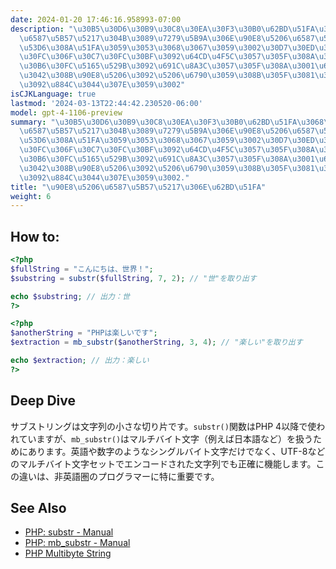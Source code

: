 ```yaml
---
date: 2024-01-20 17:46:16.958993-07:00
description: "\u30B5\u30D6\u30B9\u30C8\u30EA\u30F3\u30B0\u62BD\u51FA\u3068\u306F\u3001\
  \u6587\u5B57\u5217\u304B\u3089\u7279\u5B9A\u306E\u90E8\u5206\u6587\u5B57\u5217\u3092\
  \u53D6\u308A\u51FA\u3059\u3053\u3068\u3067\u3059\u3002\u30D7\u30ED\u30B0\u30E9\u30DE\
  \u30FC\u306F\u30C7\u30FC\u30BF\u3092\u64CD\u4F5C\u3057\u305F\u308A\u3001\u30E6\u30FC\
  \u30B6\u30FC\u5165\u529B\u3092\u691C\u8A3C\u3057\u305F\u308A\u3001\u610F\u5473\u306E\
  \u3042\u308B\u90E8\u5206\u3092\u5206\u6790\u3059\u308B\u305F\u3081\u306B\u3053\u308C\
  \u3092\u884C\u3044\u307E\u3059\u3002"
isCJKLanguage: true
lastmod: '2024-03-13T22:44:42.230520-06:00'
model: gpt-4-1106-preview
summary: "\u30B5\u30D6\u30B9\u30C8\u30EA\u30F3\u30B0\u62BD\u51FA\u3068\u306F\u3001\
  \u6587\u5B57\u5217\u304B\u3089\u7279\u5B9A\u306E\u90E8\u5206\u6587\u5B57\u5217\u3092\
  \u53D6\u308A\u51FA\u3059\u3053\u3068\u3067\u3059\u3002\u30D7\u30ED\u30B0\u30E9\u30DE\
  \u30FC\u306F\u30C7\u30FC\u30BF\u3092\u64CD\u4F5C\u3057\u305F\u308A\u3001\u30E6\u30FC\
  \u30B6\u30FC\u5165\u529B\u3092\u691C\u8A3C\u3057\u305F\u308A\u3001\u610F\u5473\u306E\
  \u3042\u308B\u90E8\u5206\u3092\u5206\u6790\u3059\u308B\u305F\u3081\u306B\u3053\u308C\
  \u3092\u884C\u3044\u307E\u3059\u3002."
title: "\u90E8\u5206\u6587\u5B57\u5217\u306E\u62BD\u51FA"
weight: 6
---
```


## How to:
```PHP
<?php
$fullString = "こんにちは、世界！";
$substring = substr($fullString, 7, 2); // "世"を取り出す

echo $substring; // 出力：世
?>
```

```PHP
<?php
$anotherString = "PHPは楽しいです";
$extraction = mb_substr($anotherString, 3, 4); // "楽しい"を取り出す

echo $extraction; // 出力：楽しい
?>
```

## Deep Dive
サブストリングは文字列の小さな切り片です。`substr()`関数はPHP 4以降で使われていますが、`mb_substr()`はマルチバイト文字（例えば日本語など）を扱うためにあります。英語や数字のようなシングルバイト文字だけでなく、UTF-8などのマルチバイト文字セットでエンコードされた文字列でも正確に機能します。この違いは、非英語圏のプログラマーに特に重要です。

## See Also
- [PHP: substr - Manual](https://www.php.net/manual/en/function.substr.php)
- [PHP: mb_substr - Manual](https://www.php.net/manual/en/function.mb-substr.php)
- [PHP Multibyte String](https://www.php.net/manual/en/book.mbstring.php)

